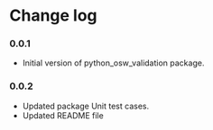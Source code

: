 # Change log

### 0.0.1
- Initial version of python_osw_validation package.

### 0.0.2
- Updated package Unit test cases.
- Updated README file
